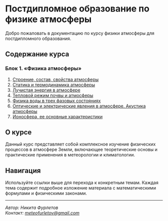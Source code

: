 # Постдипломное образование по физике атмосферы

Добро пожаловать в документацию по курсу физики атмосферы для постдипломного образования.

## Содержание курса

### Блок 1. «Физика атмосферы»

1. [Строение, состав, свойства атмосферы](./Блок%201.%20«Физика%20атмосферы»/1.1.%20Тема%20«Строение,%20состав,%20свойства%20атмосферы».md)
2. [Статика и термодинамика атмосферы](./Блок%201.%20«Физика%20атмосферы»/1.2.%20Тема%20«Статика%20и%20термодинамика%20атмосферы».md)
3. [Лучистая энергия в атмосфере](./Блок%201.%20«Физика%20атмосферы»/1.3.%20Тема%20«Лучистая%20энергия%20в%20атмосфере».md)
4. [Тепловой режим почвы и атмосферы](./Блок%201.%20«Физика%20атмосферы»/1.4.%20Тема%20«Тепловой%20режим%20почвы%20и%20атмосферы».md)
5. [Физика воды в трех фазовых состояниях](./Блок%201.%20«Физика%20атмосферы»/1.5.%20Тема%20«Физика%20воды%20в%20трех%20фазовых%20состояниях».md)
6. [Оптические и электрические явления в атмосфере. Акустика атмосферы](./Блок%201.%20«Физика%20атмосферы»/1.6.%20Тема%20«Оптические%20и%20электрические%20явления%20в%20атмосфере.%20Акустика%20атмосферы».md)
7. [Ионосфера, ее основные характеристики](./Блок%201.%20«Физика%20атмосферы»/1.7.%20Тема%20«Ионосфера,%20ее%20основные%20характеристики».md)

## О курсе

Данный курс представляет собой комплексное изучение физических процессов в атмосфере Земли, включающее теоретические основы и практические применения в метеорологии и климатологии.

## Навигация

Используйте ссылки выше для перехода к конкретным темам. Каждая тема содержит подробное изложение материала с математическими формулами и физическими законами.

---

*Автор: Никита Фурлетов*  
*Контакт: [meteofurletov@gmail.com](mailto:meteofurletov@gmail.com)*

